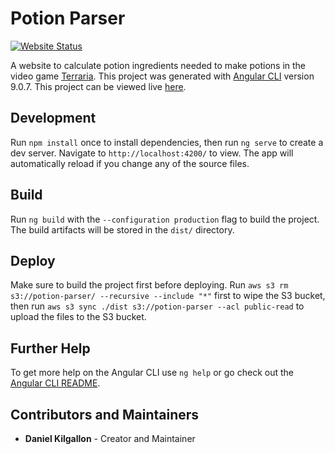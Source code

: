 # Potion Parser

[![Website Status](https://img.shields.io/uptimerobot/status/m789298462-05f2d703b4fb8003469589dc?style=flat)](https://uptimerobot.com/dashboard.php#789298462)

A website to calculate potion ingredients needed to make potions in the video game [Terraria](https://www.terraria.org/). This project was generated with [Angular CLI](https://github.com/angular/angular-cli) version 9.0.7. This project can be viewed live [here](http://potion-parser.s3-website-us-east-1.amazonaws.com/).

## Development

Run `npm install` once to install dependencies, then run `ng serve` to create a dev server. Navigate to `http://localhost:4200/` to view. The app will automatically reload if you change any of the source files.

## Build

Run `ng build` with the `--configuration production` flag to build the project. The build artifacts will be stored in the `dist/` directory.

## Deploy

Make sure to build the project first before deploying. Run `aws s3 rm s3://potion-parser/ --recursive --include "*"` first to wipe the S3 bucket, then run `aws s3 sync ./dist s3://potion-parser --acl public-read` to upload the files to the S3 bucket.

## Further Help

To get more help on the Angular CLI use `ng help` or go check out the [Angular CLI README](https://github.com/angular/angular-cli/blob/master/README.md).

## Contributors and Maintainers
* **Daniel Kilgallon** - Creator and Maintainer